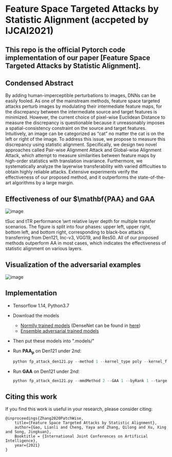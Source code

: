 # Feature Space Targeted Attacks by Statistic Alignment (accpeted by IJCAI2021)

## This repo is the official **Pytorch code** implementation of our paper [Feature Space Targeted Attacks by Statistic Alignment].

## Condensed Abstract
By adding human-imperceptible perturbations to images, DNNs can be easily fooled. As one of the mainstream methods, feature space targeted attacks perturb images by modulating their intermediate feature maps, for the discrepancy between the intermediate source and target features is minimized. However, the current choice of pixel-wise Euclidean Distance to measure the discrepancy is questionable because it unreasonably imposes a spatial-consistency constraint on the source and target features. Intuitively, an image can be categorized as “cat” no matter the cat is on the left or right of the image. To address this issue, we propose to measure this discrepancy using statistic alignment. Specifically, we design two novel approaches called Pair-wise Alignment Attack and Global-wise Alignment Attack, which attempt to measure similarities between feature maps
by high-order statistics with translation invariance. Furthermore, we systematically analyze the layerwise transferability with varied difficulties to obtain highly reliable attacks. Extensive experiments verify the effectiveness of our proposed method, and it outperforms the state-of-the-art algorithms by a large margin.

## Effectiveness of our $\mathbf{PAA} and $\mathbf{GAA}$
![image](https://github.com/yaya-cheng/PAA-GAA/blob/main/class.png)

tSuc and tTR performance \wrt relative layer depth for multiple transfer scenarios. The figure is split into four phases: upper left, upper right, bottom left, and bottom right, corresponding to black-box attacks transferring from Den121, Inc-v3, VGG19, and Res50. All of our proposed methods outperform AA in most cases, which indicates the effectiveness of statistic alignment on various layers.



## Visualization of the adversarial examples
![image](https://github.com/yaya-cheng/PAA-GAA/blob/main/visualization%20of%20adversarial%20examples/ori.png)

## Implementation
- Tensorflow 1.14, Python3.7

- Download the models

  - [Normlly trained models](https://github.com/tensorflow/models/tree/master/research/slim#Pretrained) (DenseNet can be found in [here](https://github.com/flyyufelix/DenseNet-Keras))
  - [Ensemble  adversarial trained models](https://github.com/tensorflow/models/tree/master/research/adv_imagenet_models?spm=5176.12282029.0.0.3a9e79b7cynrQf)

- Then put these models into ".models/"

- Run $\mathbf{PAA_p}$ on Den121 under $2nd$:

  ```python
  python fp_attack_den121.py --method 1 --kernel_type poly --kernel_for_furthe l_poly --byRank 1 --targetcls 2 
  ```

- Run $\mathbf{GAA}$ on Den121 under $2nd$:

  ```python
  python fp_attack_den121.py --mmdMethod 2 --GAA 1 --byRank 1 --targetcls 2 
  ```


## Citing this work

If you find this work is useful in your research, please consider citing:

```
@inproceedings{Zhang2020PatchWise,
    title={Feature Space Targeted Attacks by Statistic Alignment},
    author={Gao, Lianli and Cheng, Yaya and Zhang, Qilong and Xu, Xing and Song, Jingkuan},
    Booktitle = {International Joint Conferences on Artificial Intelligence},
    year={2021}
}
```
